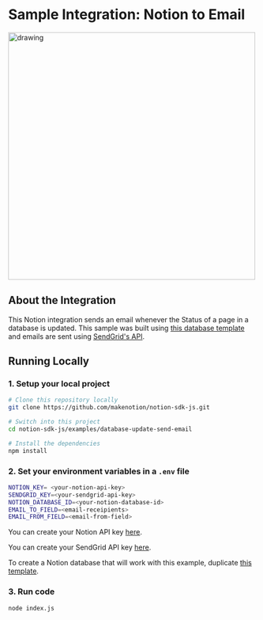 # Sample Integration: Notion to Email 

<img src="https://dev.notion.so/front-static/external/readme/images/notion-email-example@2x.png" alt="drawing" width="500"/>

## About the Integration 

This Notion integration sends an email whenever the Status of a page in a database is updated. This sample was built using [this database template](https://www.notion.so/5b593126d3eb401db62c83cbe362d2d5?v=a44397b3675545f389a6f28282c402ae) and emails are sent using [SendGrid's API](https://sendgrid.com). 

## Running Locally

### 1. Setup your local project
```zsh
# Clone this repository locally 
git clone https://github.com/makenotion/notion-sdk-js.git 

# Switch into this project
cd notion-sdk-js/examples/database-update-send-email 

# Install the dependencies 
npm install
```

### 2. Set your environment variables in a `.env` file
```zsh
NOTION_KEY= <your-notion-api-key>
SENDGRID_KEY=<your-sendgrid-api-key>
NOTION_DATABASE_ID=<your-notion-database-id>
EMAIL_TO_FIELD=<email-receipients> 
EMAIL_FROM_FIELD=<email-from-field>
```

You can create your Notion API key [here](www.notion.com/integrations).

You can create your SendGrid API key [here](https://signup.sendgrid.com).

To create a Notion database that will work with this example, duplicate [this template](https://www.notion.so/5b593126d3eb401db62c83cbe362d2d5?v=a44397b3675545f389a6f28282c402ae).

### 3. Run code 

```zsh
node index.js
```
